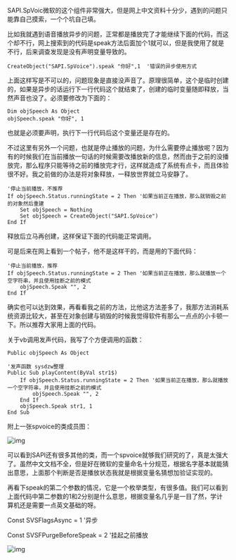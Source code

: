 

SAPI.SpVoic微软的这个组件非常强大，但是网上中文资料十分少，遇到的问题只能靠自己摸索，一个个坑自己填。

比如我就遇到语音播放异步的问题，正常都是播放完了才能继续下面的代码，而这个却不行，网上搜索到的代码是speak方法后面加个1就可以，但是我使用了就是不行，后来调查发现是没有声明变量导致的。

```vbscript
CreateObject("SAPI.SpVoice").speak "你好",1  '错误的异步使用方式
```

上面这样写是不可以的，问题现象是直接没声音了。原理很简单，这个是临时创建的，如果是异步的话运行下一行代码这个就结束了，创建的临时变量随即释放，当然声音也没了。必须要修改为下面的：

```vbscript
Dim objSpeech As Object
objSpeech.speak "你好", 1
```

也就是必须要声明，执行下一行代码后这个变量还是存在的。



不过这里有另外一个问题，也就是停止播放的问题，为什么需要停止播放呢？因为有的时候我们在当前播放一句话的时候需要改播放新的信息，然而由于之前的没播放完，那么程序只能等待之前的播放完才行，这样就造成了系统有点卡，而且体验很不好。我之前做的办法是将对象释放，一释放世界就立马安静了。

```vbscript
'停止当前播放，不推荐
If objSpeech.Status.runningState = 2 Then '如果当前正在播放，那么就销毁之前的对象然后重建
    Set objSpeech = Nothing
    Set objSpeech = CreateObject("SAPI.SpVoice")
End If
```

释放后立马再创建，这样保证下面的代码能正常调用。

可是后来在网上看到一个帖子，他不是这样干的，而是用的下面代码：

```vbscript
'停止当前播放，推荐
If objSpeech.Status.runningState = 2 Then '如果当前正在播放，那么就播放一个空字符串，并且使用挂断之前的模式
    objSpeech.Speak "", 2
End If
```

确实也可以达到效果，再看看我之前的方法，比他这方法差多了，我那方法消耗系统资源比较大，甚至在对象创建与销毁的时候我觉得软件有那么一点点的小卡顿一下。所以推荐大家用上面的代码。



关于vb调用发声代码，我写了个方便调用的函数：

```vbscript
Public objSpeech As Object
 
'发声函数 sysdzw整理
Public Sub playContent(ByVal str1$)
    If objSpeech.Status.runningState = 2 Then '如果当前正在播放，那么就播放一个空字符串，并且使用挂断之前的模式
        objSpeech.Speak "", 2
    End If
    objSpeech.Speak str1, 1
End Sub
```

附上一张spvoice的类成员图：

![img](watermark,type_ZmFuZ3poZW5naGVpdGk,shadow_10,text_aHR0cHM6Ly9ibG9nLmNzZG4ubmV0L3N5c2R6dw==,size_16,color_FFFFFF,t_70.png)

可以看到SAPI还有很多其他的类，而一个spvoice就够我们研究的了，真是太强大了。虽然中文文档不全，但是好在微软的变量命名十分规范，根据名字基本就能猜出意思，上面那个判断是否是播放状态我就是根据变量名猜想加验证实现的。



再看下speak的第二个参数的情况，它是一个枚举类型，有很多值。我们可以看到上面代码中第二参数的1和2分别是什么意思，根据变量名几乎是一目了然，学计算机还是需要一点英文基础的呀。

Const SVSFlagsAsync = 1 '异步

Const SVSFPurgeBeforeSpeak = 2 '挂起之前播放

![img](watermark,type_ZmFuZ3poZW5naGVpdGk,shadow_10,text_aHR0cHM6Ly9ibG9nLmNzZG4ubmV0L3N5c2R6dw==,size_16,color_FFFFFF,t_70-1670406689061-1.png)